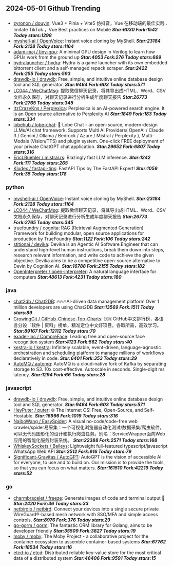 ## 2024-05-01 Github Trending

### 
* [zyronon / douyin](https://github.com/zyronon/douyin): Vue3 + Pinia + Vite5 仿抖音，Vue 在移动端的最佳实践 . Imitate TikTok ，Vue Best practices on Mobile ***Star:6030 Fork:1542 Today stars:1298***
* [myshell-ai / OpenVoice](https://github.com/myshell-ai/OpenVoice): Instant voice cloning by MyShell. ***Star:23184 Fork:2128 Today stars:1164***
* [adam-maj / tiny-gpu](https://github.com/adam-maj/tiny-gpu): A minimal GPU design in Verilog to learn how GPUs work from the ground up ***Star:4053 Fork:276 Today stars:669***
* [hydralauncher / hydra](https://github.com/hydralauncher/hydra): Hydra is a game launcher with its own embedded bittorrent client and a self-managed repack scraper. ***Star:2422 Fork:255 Today stars:593***
* [drawdb-io / drawdb](https://github.com/drawdb-io/drawdb): Free, simple, and intuitive online database design tool and SQL generator. ***Star:9464 Fork:603 Today stars:571***
* [LC044 / WeChatMsg](https://github.com/LC044/WeChatMsg): 提取微信聊天记录，将其导出成HTML、Word、CSV文档永久保存，对聊天记录进行分析生成年度聊天报告 ***Star:26773 Fork:2765 Today stars:345***
* [ItzCrazyKns / Perplexica](https://github.com/ItzCrazyKns/Perplexica): Perplexica is an AI-powered search engine. It is an Open source alternative to Perplexity AI ***Star:1849 Fork:183 Today stars:334***
* [lobehub / lobe-chat](https://github.com/lobehub/lobe-chat): 🤯 Lobe Chat - an open-source, modern-design LLMs/AI chat framework. Supports Multi AI Providers( OpenAI / Claude 3 / Gemini / Ollama / Bedrock / Azure / Mistral / Perplexity ), Multi-Modals (Vision/TTS) and plugin system. One-click FREE deployment of your private ChatGPT chat application. ***Star:29652 Fork:6807 Today stars:316***
* [EricLBuehler / mistral.rs](https://github.com/EricLBuehler/mistral.rs): Blazingly fast LLM inference. ***Star:1242 Fork:111 Today stars:265***
* [Kludex / fastapi-tips](https://github.com/Kludex/fastapi-tips): FastAPI Tips by The FastAPI Expert! ***Star:1059 Fork:35 Today stars:178***

### python
* [myshell-ai / OpenVoice](https://github.com/myshell-ai/OpenVoice): Instant voice cloning by MyShell. ***Star:23184 Fork:2128 Today stars:1164***
* [LC044 / WeChatMsg](https://github.com/LC044/WeChatMsg): 提取微信聊天记录，将其导出成HTML、Word、CSV文档永久保存，对聊天记录进行分析生成年度聊天报告 ***Star:26773 Fork:2765 Today stars:345***
* [truefoundry / cognita](https://github.com/truefoundry/cognita): RAG (Retrieval Augmented Generation) Framework for building modular, open source applications for production by TrueFoundry ***Star:1122 Fork:106 Today stars:242***
* [stitionai / devika](https://github.com/stitionai/devika): Devika is an Agentic AI Software Engineer that can understand high-level human instructions, break them down into steps, research relevant information, and write code to achieve the given objective. Devika aims to be a competitive open-source alternative to Devin by Cognition AI. ***Star:16788 Fork:2155 Today stars:182***
* [OpenInterpreter / open-interpreter](https://github.com/OpenInterpreter/open-interpreter): A natural language interface for computers ***Star:48613 Fork:4231 Today stars:180***

### java
* [chat2db / Chat2DB](https://github.com/chat2db/Chat2DB): 🔥🔥🔥AI-driven data management platform Over 1 million developers are using Chat2DB ***Star:13569 Fork:1511 Today stars:89***
* [GrowingGit / GitHub-Chinese-Top-Charts](https://github.com/GrowingGit/GitHub-Chinese-Top-Charts): 🇨🇳 GitHub中文排行榜，各语言分设「软件 | 资料」榜单，精准定位中文好项目。各取所需，高效学习。 ***Star:89167 Fork:12112 Today stars:70***
* [exadel-inc / CompreFace](https://github.com/exadel-inc/CompreFace): Leading free and open-source face recognition system ***Star:4123 Fork:562 Today stars:40***
* [kestra-io / kestra](https://github.com/kestra-io/kestra): Infinitely scalable, event-driven, language-agnostic orchestration and scheduling platform to manage millions of workflows declaratively in code. ***Star:6401 Fork:353 Today stars:29***
* [AutoMQ / automq](https://github.com/AutoMQ/automq): AutoMQ is a cloud-native fork of Kafka by separating storage to S3. 10x cost-effective. Autoscale in seconds. Single-digit ms latency. ***Star:1294 Fork:66 Today stars:28***

### javascript
* [drawdb-io / drawdb](https://github.com/drawdb-io/drawdb): Free, simple, and intuitive online database design tool and SQL generator. ***Star:9464 Fork:603 Today stars:571***
* [HeyPuter / puter](https://github.com/HeyPuter/puter): 🌐 The Internet OS! Free, Open-Source, and Self-Hostable. ***Star:16996 Fork:1019 Today stars:316***
* [NaiboWang / EasySpider](https://github.com/NaiboWang/EasySpider): A visual no-code/code-free web crawler/spider易采集：一个可视化浏览器自动化测试/数据采集/爬虫软件，可以无代码图形化的设计和执行爬虫任务。别名：ServiceWrapper面向Web应用的智能化服务封装系统。 ***Star:22388 Fork:2571 Today stars:168***
* [WhiskeySockets / Baileys](https://github.com/WhiskeySockets/Baileys): Lightweight full-featured typescript/javascript WhatsApp Web API ***Star:2512 Fork:916 Today stars:79***
* [Significant-Gravitas / AutoGPT](https://github.com/Significant-Gravitas/AutoGPT): AutoGPT is the vision of accessible AI for everyone, to use and to build on. Our mission is to provide the tools, so that you can focus on what matters. ***Star:161510 Fork:42219 Today stars:52***

### go
* [charmbracelet / freeze](https://github.com/charmbracelet/freeze): Generate images of code and terminal output 📸 ***Star:2420 Fork:36 Today stars:33***
* [netbirdio / netbird](https://github.com/netbirdio/netbird): Connect your devices into a single secure private WireGuard®-based mesh network with SSO/MFA and simple access controls. ***Star:8976 Fork:376 Today stars:29***
* [go-gorm / gorm](https://github.com/go-gorm/gorm): The fantastic ORM library for Golang, aims to be developer friendly ***Star:35509 Fork:3827 Today stars:19***
* [moby / moby](https://github.com/moby/moby): The Moby Project - a collaborative project for the container ecosystem to assemble container-based systems ***Star:67762 Fork:18534 Today stars:16***
* [etcd-io / etcd](https://github.com/etcd-io/etcd): Distributed reliable key-value store for the most critical data of a distributed system ***Star:46406 Fork:9591 Today stars:15***
